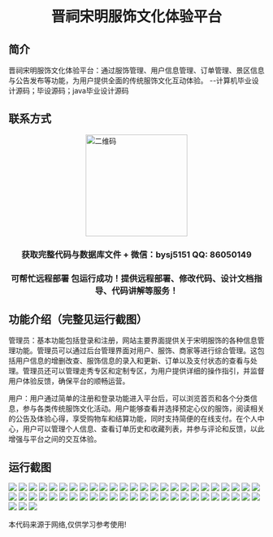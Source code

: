 <p><h1 align="center">晋祠宋明服饰文化体验平台</h1></p>

## 简介
晋祠宋明服饰文化体验平台：通过服饰管理、用户信息管理、订单管理、景区信息与公告发布等功能，为用户提供全面的传统服饰文化互动体验。    --计算机毕业设计源码；毕设源码；java毕业设计源码


## 联系方式
<img src="https://bs-1329754181.cos.ap-shanghai.myqcloud.com/wx.jpg" alt="二维码" style="display: block; margin: 0 auto;" width="200px">
<p><h3 align="center">获取完整代码与数据库文件 + 微信：bysj5151 QQ: 86050149</h3></p>
<p><h3 align="center">可帮忙远程部署 包运行成功！提供远程部署、修改代码、设计文档指导、代码讲解等服务！</h3></p>

## 功能介绍（完整见运行截图）
管理员：基本功能包括登录和注册，网站主要界面提供关于宋明服饰的各种信息管理功能。管理员可以通过后台管理界面对用户、服饰、商家等进行综合管理。这包括用户信息的增删改查、服饰信息的录入和更新、订单以及支付状态的查看与处理。管理员还可以管理走秀专区和定制专区，为用户提供详细的操作指引，并监督用户体验反馈，确保平台的顺畅运营。

用户：用户通过简单的注册和登录功能进入平台后，可以浏览首页和各个分类信息，参与各类传统服饰文化活动。用户能够查看并选择预定心仪的服饰，阅读相关的公告及体验心得，享受购物车和结算功能，同时支持简便的在线支付。在个人中心，用户可以管理个人信息、查看订单历史和收藏列表，并参与评论和反馈，以此增强与平台之间的交互体验。


## 运行截图
![](https://bs-1329754181.cos.ap-shanghai.myqcloud.com/ssm/JinciSongMingCostumeCulturalExperiencePlatform/img/001.jpg)
![](https://bs-1329754181.cos.ap-shanghai.myqcloud.com/ssm/JinciSongMingCostumeCulturalExperiencePlatform/img/002.jpg)
![](https://bs-1329754181.cos.ap-shanghai.myqcloud.com/ssm/JinciSongMingCostumeCulturalExperiencePlatform/img/003.jpg)
![](https://bs-1329754181.cos.ap-shanghai.myqcloud.com/ssm/JinciSongMingCostumeCulturalExperiencePlatform/img/004.jpg)
![](https://bs-1329754181.cos.ap-shanghai.myqcloud.com/ssm/JinciSongMingCostumeCulturalExperiencePlatform/img/005.jpg)
![](https://bs-1329754181.cos.ap-shanghai.myqcloud.com/ssm/JinciSongMingCostumeCulturalExperiencePlatform/img/006.jpg)
![](https://bs-1329754181.cos.ap-shanghai.myqcloud.com/ssm/JinciSongMingCostumeCulturalExperiencePlatform/img/007.jpg)
![](https://bs-1329754181.cos.ap-shanghai.myqcloud.com/ssm/JinciSongMingCostumeCulturalExperiencePlatform/img/008.jpg)
![](https://bs-1329754181.cos.ap-shanghai.myqcloud.com/ssm/JinciSongMingCostumeCulturalExperiencePlatform/img/009.jpg)
![](https://bs-1329754181.cos.ap-shanghai.myqcloud.com/ssm/JinciSongMingCostumeCulturalExperiencePlatform/img/010.jpg)
![](https://bs-1329754181.cos.ap-shanghai.myqcloud.com/ssm/JinciSongMingCostumeCulturalExperiencePlatform/img/011.jpg)
![](https://bs-1329754181.cos.ap-shanghai.myqcloud.com/ssm/JinciSongMingCostumeCulturalExperiencePlatform/img/012.jpg)
![](https://bs-1329754181.cos.ap-shanghai.myqcloud.com/ssm/JinciSongMingCostumeCulturalExperiencePlatform/img/013.jpg)
![](https://bs-1329754181.cos.ap-shanghai.myqcloud.com/ssm/JinciSongMingCostumeCulturalExperiencePlatform/img/014.jpg)
![](https://bs-1329754181.cos.ap-shanghai.myqcloud.com/ssm/JinciSongMingCostumeCulturalExperiencePlatform/img/015.jpg)
![](https://bs-1329754181.cos.ap-shanghai.myqcloud.com/ssm/JinciSongMingCostumeCulturalExperiencePlatform/img/016.jpg)
![](https://bs-1329754181.cos.ap-shanghai.myqcloud.com/ssm/JinciSongMingCostumeCulturalExperiencePlatform/img/017.jpg)
![](https://bs-1329754181.cos.ap-shanghai.myqcloud.com/ssm/JinciSongMingCostumeCulturalExperiencePlatform/img/018.jpg)
![](https://bs-1329754181.cos.ap-shanghai.myqcloud.com/ssm/JinciSongMingCostumeCulturalExperiencePlatform/img/019.jpg)
![](https://bs-1329754181.cos.ap-shanghai.myqcloud.com/ssm/JinciSongMingCostumeCulturalExperiencePlatform/img/020.jpg)
![](https://bs-1329754181.cos.ap-shanghai.myqcloud.com/ssm/JinciSongMingCostumeCulturalExperiencePlatform/img/021.jpg)
![](https://bs-1329754181.cos.ap-shanghai.myqcloud.com/ssm/JinciSongMingCostumeCulturalExperiencePlatform/img/022.jpg)
![](https://bs-1329754181.cos.ap-shanghai.myqcloud.com/ssm/JinciSongMingCostumeCulturalExperiencePlatform/img/023.jpg)
![](https://bs-1329754181.cos.ap-shanghai.myqcloud.com/ssm/JinciSongMingCostumeCulturalExperiencePlatform/img/024.jpg)
![](https://bs-1329754181.cos.ap-shanghai.myqcloud.com/ssm/JinciSongMingCostumeCulturalExperiencePlatform/img/025.jpg)
![](https://bs-1329754181.cos.ap-shanghai.myqcloud.com/ssm/JinciSongMingCostumeCulturalExperiencePlatform/img/026.jpg)
![](https://bs-1329754181.cos.ap-shanghai.myqcloud.com/ssm/JinciSongMingCostumeCulturalExperiencePlatform/img/027.jpg)
![](https://bs-1329754181.cos.ap-shanghai.myqcloud.com/ssm/JinciSongMingCostumeCulturalExperiencePlatform/img/028.jpg)
![](https://bs-1329754181.cos.ap-shanghai.myqcloud.com/ssm/JinciSongMingCostumeCulturalExperiencePlatform/img/029.jpg)
![](https://bs-1329754181.cos.ap-shanghai.myqcloud.com/ssm/JinciSongMingCostumeCulturalExperiencePlatform/img/030.jpg)
![](https://bs-1329754181.cos.ap-shanghai.myqcloud.com/ssm/JinciSongMingCostumeCulturalExperiencePlatform/img/031.jpg)
![](https://bs-1329754181.cos.ap-shanghai.myqcloud.com/ssm/JinciSongMingCostumeCulturalExperiencePlatform/img/032.jpg)
![](https://bs-1329754181.cos.ap-shanghai.myqcloud.com/ssm/JinciSongMingCostumeCulturalExperiencePlatform/img/033.jpg)
![](https://bs-1329754181.cos.ap-shanghai.myqcloud.com/ssm/JinciSongMingCostumeCulturalExperiencePlatform/img/034.jpg)
![](https://bs-1329754181.cos.ap-shanghai.myqcloud.com/ssm/JinciSongMingCostumeCulturalExperiencePlatform/img/035.jpg)
![](https://bs-1329754181.cos.ap-shanghai.myqcloud.com/ssm/JinciSongMingCostumeCulturalExperiencePlatform/img/036.jpg)
![](https://bs-1329754181.cos.ap-shanghai.myqcloud.com/ssm/JinciSongMingCostumeCulturalExperiencePlatform/img/037.jpg)
![](https://bs-1329754181.cos.ap-shanghai.myqcloud.com/ssm/JinciSongMingCostumeCulturalExperiencePlatform/img/038.jpg)
![](https://bs-1329754181.cos.ap-shanghai.myqcloud.com/ssm/JinciSongMingCostumeCulturalExperiencePlatform/img/039.jpg)
![](https://bs-1329754181.cos.ap-shanghai.myqcloud.com/ssm/JinciSongMingCostumeCulturalExperiencePlatform/img/040.jpg)
![](https://bs-1329754181.cos.ap-shanghai.myqcloud.com/ssm/JinciSongMingCostumeCulturalExperiencePlatform/img/041.jpg)
![](https://bs-1329754181.cos.ap-shanghai.myqcloud.com/ssm/JinciSongMingCostumeCulturalExperiencePlatform/img/042.jpg)
![](https://bs-1329754181.cos.ap-shanghai.myqcloud.com/ssm/JinciSongMingCostumeCulturalExperiencePlatform/img/043.jpg)
![](https://bs-1329754181.cos.ap-shanghai.myqcloud.com/ssm/JinciSongMingCostumeCulturalExperiencePlatform/img/044.jpg)
![](https://bs-1329754181.cos.ap-shanghai.myqcloud.com/ssm/JinciSongMingCostumeCulturalExperiencePlatform/img/045.jpg)
![](https://bs-1329754181.cos.ap-shanghai.myqcloud.com/ssm/JinciSongMingCostumeCulturalExperiencePlatform/img/046.jpg)
![](https://bs-1329754181.cos.ap-shanghai.myqcloud.com/ssm/JinciSongMingCostumeCulturalExperiencePlatform/img/047.jpg)
![](https://bs-1329754181.cos.ap-shanghai.myqcloud.com/ssm/JinciSongMingCostumeCulturalExperiencePlatform/img/048.jpg)
![](https://bs-1329754181.cos.ap-shanghai.myqcloud.com/ssm/JinciSongMingCostumeCulturalExperiencePlatform/img/049.jpg)
![](https://bs-1329754181.cos.ap-shanghai.myqcloud.com/ssm/JinciSongMingCostumeCulturalExperiencePlatform/img/050.jpg)
![](https://bs-1329754181.cos.ap-shanghai.myqcloud.com/ssm/JinciSongMingCostumeCulturalExperiencePlatform/img/051.jpg)
![](https://bs-1329754181.cos.ap-shanghai.myqcloud.com/ssm/JinciSongMingCostumeCulturalExperiencePlatform/img/052.jpg)
![](https://bs-1329754181.cos.ap-shanghai.myqcloud.com/ssm/JinciSongMingCostumeCulturalExperiencePlatform/img/053.jpg)

<p>本代码来源于网络,仅供学习参考使用!</p>
